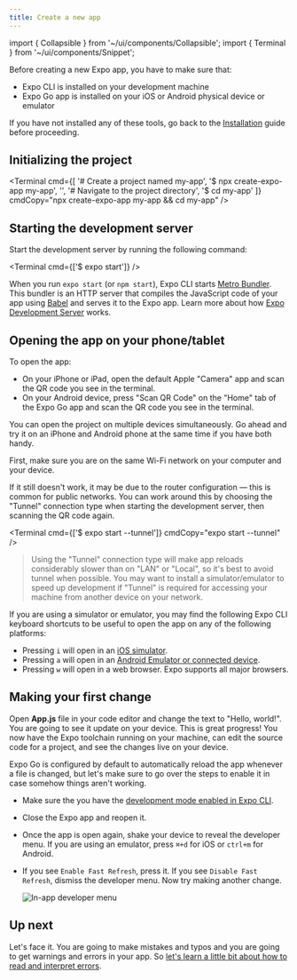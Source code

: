 ```yaml
---
title: Create a new app
---
```


import { Collapsible } from '~/ui/components/Collapsible';
import { Terminal } from '~/ui/components/Snippet';

Before creating a new Expo app, you have to make sure that:
- Expo CLI is installed on your development machine
- Expo Go app is installed on your iOS or Android physical device or emulator

If you have not installed any of these tools, go back to the [Installation](/get-started/installation) guide before proceeding.

## Initializing the project

<Terminal cmd={[
  '# Create a project named my-app',
  '$ npx create-expo-app my-app',
  '',
  '# Navigate to the project directory',
  '$ cd my-app'
]} cmdCopy="npx create-expo-app my-app && cd my-app" />

## Starting the development server

Start the development server by running the following command:

<Terminal cmd={['$ expo start']} />

When you run `expo start` (or `npm start`), Expo CLI starts [Metro Bundler](/guides/how-expo-works/#metro-bundler). This bundler is an HTTP server that compiles the JavaScript code of your app using [Babel](https://babeljs.io/) and serves it to the Expo app. Learn more about how [Expo Development Server](/guides/how-expo-works/#expo-development-server) works.

## Opening the app on your phone/tablet

To open the app:

- On your iPhone or iPad, open the default Apple "Camera" app and scan the QR code you see in the terminal.
- On your Android device, press "Scan QR Code" on the "Home" tab of the Expo Go app and scan the QR code you see in the terminal.

You can open the project on multiple devices simultaneously. Go ahead and try it on an iPhone and Android phone at the same time if you have both handy.

<Collapsible summary="Is the app not loading on your device?">

First, make sure you are on the same Wi-Fi network on your computer and your device.

If it still doesn't work, it may be due to the router configuration &mdash; this is common for public networks. You can work around this by choosing the "Tunnel" connection type when starting the development server, then scanning the QR code again.

<Terminal cmd={['$ expo start --tunnel']} cmdCopy="expo start --tunnel" />

> Using the "Tunnel" connection type will make app reloads considerably slower than on "LAN" or "Local", so it's best to avoid tunnel when possible. You may want to install a simulator/emulator to speed up development if "Tunnel" is required for accessing your machine from another device on your network.

</Collapsible>

<Collapsible summary="Using a simulator or emulator?">

If you are using a simulator or emulator, you may find the following Expo CLI keyboard shortcuts to be useful to open the app on any of the following platforms:

- Pressing `i` will open in an [iOS simulator](/workflow/ios-simulator).
- Pressing `a` will open in an [Android Emulator or connected device](/workflow/android-studio-emulator).
- Pressing `w` will open in a web browser. Expo supports all major browsers.

</Collapsible>

## Making your first change

Open **App.js** file in your code editor and change the text to "Hello, world!". You are going to see it update on your device. This is great progress! You now have the Expo toolchain running on your machine, can edit the source code for a project, and see the changes live on your device.

<Collapsible summary="Are the changes not showing up on your device?">

Expo Go is configured by default to automatically reload the app whenever a file is changed, but let's make sure to go over the steps to enable it in case somehow things aren't working.

- Make sure the you have the [development mode enabled in Expo CLI](/workflow/development-mode#development-mode).
- Close the Expo app and reopen it.
- Once the app is open again, shake your device to reveal the developer menu. If you are using an emulator, press `⌘+d` for iOS or `ctrl+m` for Android.
- If you see `Enable Fast Refresh`, press it. If you see `Disable Fast Refresh`, dismiss the developer menu. Now try making another change.

  ![In-app developer menu](/static/images/developer-menu.png)

</Collapsible>

## Up next

Let's face it. You are going to make mistakes and typos and you are going to get warnings and errors in your app. So [let's learn a little bit about how to read and interpret errors](/get-started/errors).
